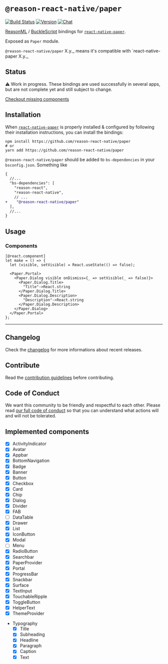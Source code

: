 # `@reason-react-native/paper`

[![Build Status](https://github.com/reason-react-native/paper/workflows/Build/badge.svg)](https://github.com/reason-react-native/paper/actions)
[![Version](https://img.shields.io/npm/v/@reason-react-native/paper.svg)](https://www.npmjs.com/@reason-react-native/paper)
[![Chat](https://img.shields.io/discord/235176658175262720.svg?logo=discord&colorb=blue)](https://reasonml-community.github.io/reason-react-native/discord/)

[ReasonML](https://reasonml.github.io) /
[BuckleScript](https://bucklescript.github.io) bindings for
[`react-native-paper`](https://github.com/callstack/react-native-paper).

Exposed as `Paper` module.

`@reason-react-native/paper` X.y._ means it's compatible with
`react-native-paper X.y._

## Status

⚠️ Work in progress. These bindings are used successfully in several apps, but
are not complete yet and still subject to change.

[Checkout missing components](#implemented-components)

## Installation

When [`react-native-paper`](`https://github.com/callstack/react-native-paper`)
is properly installed & configured by following their installation instructions,
you can install the bindings:

```console
npm install https://github.com/reason-react-native/paper
# or
yarn add https://github.com/reason-react-native/paper
```

`@reason-react-native/paper` should be added to `bs-dependencies` in your
`bsconfig.json`. Something like

```diff
{
  //...
  "bs-dependencies": [
    "reason-react",
    "reason-react-native",
    // ...
+    "@reason-react-native/paper"
  ],
  //...
}
```

## Usage

### Components

```reason
[@react.component]
let make = () => {
  let (visible, setVisible) = React.useState(() => false);

  <Paper.Portal>
    <Paper.Dialog visible onDismiss={_ => setVisible(_ => false)}>
      <Paper.Dialog.Title>
        "Title"->React.string
      </Paper.Dialog.Title>
      <Paper.Dialog.Description>
        "Description"->React.string
      </Paper.Dialog.Description>
    </Paper.Dialog>
  </Paper.Portal>
};
```

---

## Changelog

Check the [changelog](./CHANGELOG.md) for more informations about recent
releases.

## Contribute

Read the [contribution guidelines](./CONTRIBUTING.md) before contributing.

## Code of Conduct

We want this community to be friendly and respectful to each other. Please read
[our full code of conduct](./CODE_OF_CONDUCT.md) so that you can understand what
actions will and will not be tolerated.

## Implemented components

- [x] ActivityIndicator
- [x] Avatar
- [x] Appbar
- [x] BottomNavigation
- [x] Badge
- [x] Banner
- [x] Button
- [x] Checkbox
- [x] Card
- [x] Chip
- [x] Dialog
- [x] Divider
- [x] FAB
- [ ] DataTable
- [x] Drawer
- [x] List
- [x] IconButton
- [x] Modal
- [ ] Menu
- [x] RadioButton
- [x] Searchbar
- [x] PaperProvider
- [x] Portal
- [x] ProgressBar
- [x] Snackbar
- [x] Surface
- [x] TextInput
- [x] TouchableRipple
- [x] ToggleButton
- [x] HelperText
- [x] ThemeProvider
- Typography
  - [x] Title
  - [x] Subheading
  - [x] Headline
  - [x] Paragraph
  - [x] Caption
  - [x] Text
